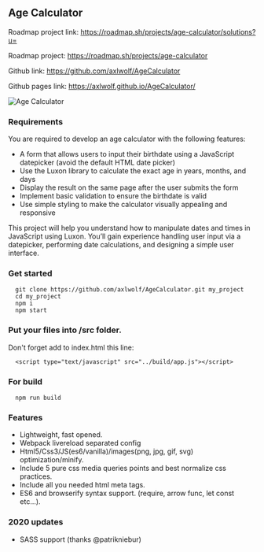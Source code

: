 ## Age Calculator

Roadmap project link: https://roadmap.sh/projects/age-calculator/solutions?u=

Roadmap project: https://roadmap.sh/projects/age-calculator

Github link: https://github.com/axlwolf/AgeCalculator

Github pages link: https://axlwolf.github.io/AgeCalculator/

![Age Calculator](https://assets.roadmap.sh/guest/age-calculator-do1un.png)

### Requirements
You are required to develop an age calculator with the following features:

- A form that allows users to input their birthdate using a JavaScript datepicker (avoid the default HTML date picker)
-  Use the Luxon library to calculate the exact age in years, months, and days
-  Display the result on the same page after the user submits the form
-  Implement basic validation to ensure the birthdate is valid
- Use simple styling to make the calculator visually appealing and responsive

This project will help you understand how to manipulate dates and times in JavaScript using Luxon. You’ll gain experience handling user input via a datepicker, performing date calculations, and designing a simple user interface.

### Get started

```
  git clone https://github.com/axlwolf/AgeCalculator.git my_project
  cd my_project
  npm i
  npm start
```

### Put your files into /src folder.

Don't forget add to index.html this line:
```
  <script type="text/javascript" src="../build/app.js"></script>
```

### For build

```
  npm run build
```

### Features

- Lightweight, fast opened.
- Webpack livereload separated config
- Html5/Css3/JS(es6/vanilla)/images(png, jpg, gif, svg) optimization/minify.
- Include 5 pure css media queries points and best normalize css practices.
- Include all you needed html meta tags.
- ES6 and browserify syntax support. (require, arrow func, let const etc...).

### 2020 updates

- SASS support (thanks @patrikniebur)
